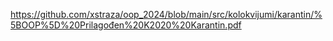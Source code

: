 https://github.com/xstraza/oop_2024/blob/main/src/kolokvijumi/karantin/%5BOOP%5D%20Prilagođen%20K2020%20Karantin.pdf
